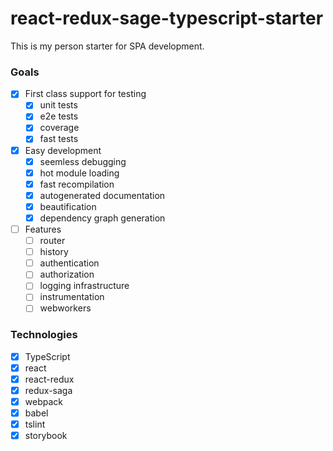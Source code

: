 # react-redux-sage-typescript-starter
This is my person starter for SPA development.

### Goals
- [x] First class support for testing
    - [x] unit tests
    - [x] e2e tests
    - [x] coverage
    - [x] fast tests
- [x] Easy development
    - [x] seemless debugging
    - [x] hot module loading
    - [x] fast recompilation
    - [x] autogenerated documentation
    - [x] beautification
    - [x] dependency graph generation
- [ ] Features
    - [ ] router
    - [ ] history
    - [ ] authentication
    - [ ] authorization
    - [ ] logging infrastructure
    - [ ] instrumentation
    - [ ] webworkers
    
### Technologies
- [x] TypeScript
- [x] react
- [x] react-redux
- [x] redux-saga
- [x] webpack
- [x] babel
- [x] tslint
- [x] storybook